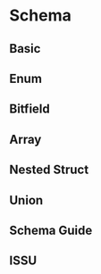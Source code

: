 # Schema

## Basic

## Enum

## Bitfield

## Array

## Nested Struct

## Union

## Schema Guide

## ISSU
